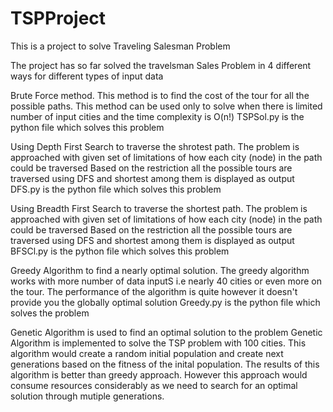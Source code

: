 # TSPProject
This is a project to solve Traveling Salesman Problem

The project has so far solved the travelsman Sales Problem in 4 different ways for different types of input data

Brute Force method.
  This method is to find the cost of the tour for all the possible paths.
  This method can be used only to solve when there is limited number of input cities and the time complexity is O(n!)
  TSPSol.py is the python file which solves this problem

Using Depth First Search to traverse the shrotest path.
  The problem is approached with given set of limitations of how each city (node) in the path could be traversed
  Based on the restriction all the possible tours are traversed using DFS and shortest among them is displayed as output
  DFS.py is the python file which solves this problem
  
Using Breadth First Search to traverse the shortest path.
  The problem is approached with given set of limitations of how each city (node) in the path could be traversed
  Based on the restriction all the possible tours are traversed using DFS and shortest among them is displayed as output
  BFSCl.py is the python file which solves this problem

Greedy Algorithm to find a nearly optimal solution.
   The greedy algorithm works with more number of data inputS i.e nearly 40 cities or even more on the tour.
   The performance of the algorithm is quite however it doesn't provide you the globally optimal solution
   Greedy.py is the python file which solves the problem


Genetic Algorithm is used to find an optimal solution to the problem
    Genetic Algorithm is implemented to solve the TSP problem with 100 cities. This algorithm would create a random initial population and create next generations based on the fitness of the inital population. The results of this algorithm is better than greedy approach. However this approach would consume resources considerably as we need to search for an optimal solution through mutiple generations.
